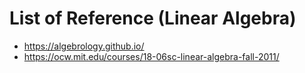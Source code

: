 # List of Reference (Linear Algebra)
- https://algebrology.github.io/
- https://ocw.mit.edu/courses/18-06sc-linear-algebra-fall-2011/
